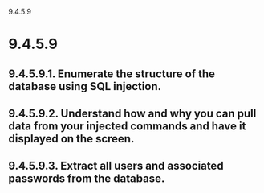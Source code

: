 9.4.5.9

# 9.4.5.9
## 9.4.5.9.1. Enumerate the structure of the database using SQL injection.
## 9.4.5.9.2. Understand how and why you can pull data from your injected commands and have it displayed on the screen.
## 9.4.5.9.3. Extract all users and associated passwords from the database.
